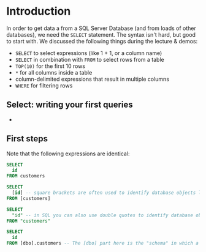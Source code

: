 # Introduction

In order to get data a from a SQL Server Database (and from loads of other databases), we need the `SELECT` statement. The syntax isn't hard, but good to start with.
We discussed the following things during the lecture & demos:

* `SELECT` to select expressions (like 1 + 1, or a column name)
* `SELECT` in combination with `FROM` to select rows from a table
* `TOP(10)` for the first 10 rows
* `*` for all columns inside a table
* column-delimited expressions that result in multiple columns
* `WHERE` for filtering rows

## Select: writing your first queries

* 

## First steps

Note that the following expressions are identical:

```sql
SELECT
  id
FROM customers
```

```sql
SELECT
  [id] -- square brackets are often used to identify database objects like columns, schemas and tables
FROM [customers]
```

```sql
SELECT
  "id" -- in SQL you can also use double quotes to identify database objects.
FROM "customers"
```

```sql
SELECT
  id
FROM [dbo].customers -- The [dbo] part here is the "schema" in which a table resides. When no schema is written down in the query, the default schema is used. Often, this is the "dbo" schema.
```

